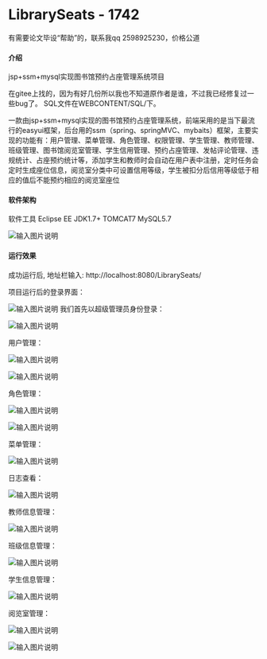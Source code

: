# LibrarySeats - 1742

有需要论文毕设“帮助”的，联系我qq 2598925230，价格公道

#### 介绍
jsp+ssm+mysql实现图书馆预约占座管理系统项目

在gitee上找的，因为有好几份所以我也不知道原作者是谁，不过我已经修复过一些bug了。
SQL文件在WEBCONTENT/SQL/下。

一款由jsp+ssm+mysql实现的图书馆预约占座管理系统，前端采用的是当下最流行的easyui框架，后台用的ssm（spring、springMVC、mybaits）框架，主要实现的功能有：用户管理、菜单管理、角色管理、权限管理、学生管理、教师管理、班级管理、图书馆阅览室管理、学生信用管理、预约占座管理、发帖评论管理、违规统计、占座预约统计等，添加学生和教师时会自动在用户表中注册，定时任务会定时生成座位信息，阅览室分类中可设置信用等级，学生被扣分后信用等级低于相应的值后不能预约相应的阅览室座位

#### 软件架构
软件工具
    Eclipse EE
    JDK1.7+
    TOMCAT7
    MySQL5.7

![输入图片说明](https://images.gitee.com/uploads/images/2020/0104/211724_1b130040_420766.png "屏幕截图.png")


#### 运行效果
成功运行后, 地址栏输入:  http://localhost:8080/LibrarySeats/

项目运行后的登录界面：

![输入图片说明](https://images.gitee.com/uploads/images/2020/0104/210209_c75071f3_420766.png "屏幕截图.png")
我们首先以超级管理员身份登录：

![输入图片说明](https://images.gitee.com/uploads/images/2020/0104/210224_d3270d01_420766.png "屏幕截图.png")

用户管理：

![输入图片说明](https://images.gitee.com/uploads/images/2020/0104/210240_9f1cdc07_420766.png "屏幕截图.png")

![输入图片说明](https://images.gitee.com/uploads/images/2020/0104/210317_ba623075_420766.png "屏幕截图.png")

角色管理：

![输入图片说明](https://images.gitee.com/uploads/images/2020/0104/210331_b9b67053_420766.png "屏幕截图.png")

![输入图片说明](https://images.gitee.com/uploads/images/2020/0104/210353_60d98a3f_420766.png "屏幕截图.png")

菜单管理：

![输入图片说明](https://images.gitee.com/uploads/images/2020/0104/210410_dbd4e750_420766.png "屏幕截图.png")

日志查看：

![输入图片说明](https://images.gitee.com/uploads/images/2020/0104/210426_5d2a7839_420766.png "屏幕截图.png")

教师信息管理：

![输入图片说明](https://images.gitee.com/uploads/images/2020/0104/210437_fa47efc6_420766.png "屏幕截图.png")

班级信息管理：

![输入图片说明](https://images.gitee.com/uploads/images/2020/0104/210450_0f0a1f4f_420766.png "屏幕截图.png")

学生信息管理：

![输入图片说明](https://images.gitee.com/uploads/images/2020/0104/210503_ff2f2674_420766.png "屏幕截图.png")

阅览室管理：

![输入图片说明](https://images.gitee.com/uploads/images/2020/0104/210516_67ae674f_420766.png "屏幕截图.png")

![输入图片说明](https://images.gitee.com/uploads/images/2020/0104/210528_988e2f7b_420766.png "屏幕截图.png")




